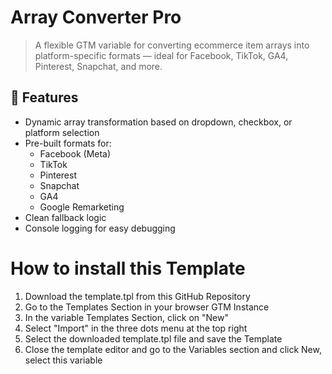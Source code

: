 # Array Converter Pro

> A flexible GTM variable for converting ecommerce item arrays into platform-specific formats — ideal for Facebook, TikTok, GA4, Pinterest, Snapchat, and more.

## 🔧 Features

- Dynamic array transformation based on dropdown, checkbox, or platform selection
- Pre-built formats for:
  - Facebook (Meta)
  - TikTok
  - Pinterest
  - Snapchat
  - GA4
  - Google Remarketing
- Clean fallback logic
- Console logging for easy debugging

# How to install this Template

1. Download the template.tpl from this GitHub Repository
2. Go to the Templates Section in your browser GTM Instance
3. In the variable Templates Section, click on "New"
4. Select "Import" in the three dots menu at the top right
5. Select the downloaded template.tpl file and save the Template
6. Close the template editor and go to the Variables section and click New, select this variable
